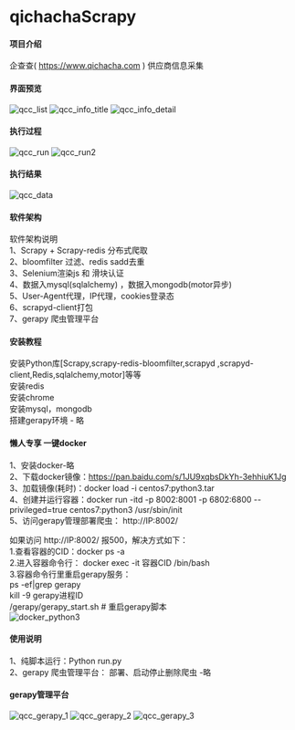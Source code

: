 # qichachaScrapy

#### 项目介绍
企查查( https://www.qichacha.com ) 供应商信息采集  

#### 界面预览
![qcc_list](https://github.com/TonyK-T/github_images/blob/master/tycAndQcc/qcc_list.png)
![qcc_info_title](https://github.com/TonyK-T/github_images/blob/master/tycAndQcc/qcc_info_title.png)
![qcc_info_detail](https://github.com/TonyK-T/github_images/blob/master/tycAndQcc/qcc_info_detail.png)

#### 执行过程
![qcc_run](https://github.com/TonyK-T/github_images/blob/master/tycAndQcc/qcc_run.png)
![qcc_run2](https://github.com/TonyK-T/github_images/blob/master/tycAndQcc/qcc_run2.png)

#### 执行结果
![qcc_data](https://github.com/TonyK-T/github_images/blob/master/tycAndQcc/qcc_data.png)

#### 软件架构
软件架构说明  
1、Scrapy + Scrapy-redis 分布式爬取  
2、bloomfilter 过滤、redis sadd去重  
3、Selenium渲染js 和 滑块认证  
4、数据入mysql(sqlalchemy) ，数据入mongodb(motor异步)  
5、User-Agent代理，IP代理，cookies登录态  
6、scrapyd-client打包  
7、gerapy 爬虫管理平台  

#### 安装教程
安装Python库[Scrapy,scrapy-redis-bloomfilter,scrapyd ,scrapyd-client,Redis,sqlalchemy,motor]等等  
安装redis  
安装chrome  
安装mysql，mongodb  
搭建gerapy环境 - 略  

#### 懒人专享 一键docker
1、安装docker-略  
2、下载docker镜像：https://pan.baidu.com/s/1JU9xqbsDkYh-3ehhiuK1Jg  
3、加载镜像(耗时)：docker load -i  centos7:python3.tar    
4、创建并运行容器：docker  run -itd -p 8002:8001 -p 6802:6800  --privileged=true  centos7:python3  /usr/sbin/init  
5、访问gerapy管理部署爬虫： http://IP:8002/    

如果访问 http://IP:8002/ 报500，解决方式如下：  
  1.查看容器的CID：docker ps -a  
  2.进入容器命令行： docker exec -it  容器CID /bin/bash  
  3.容器命令行里重启gerapy服务：  
      ps -ef|grep gerapy   
      kill -9 gerapy进程ID  
      /gerapy/gerapy_start.sh    # 重启gerapy脚本    
 ![docker_python3](https://github.com/TonyK-T/github_images/blob/master/docker/docker_Python3.png)
 
#### 使用说明
1、纯脚本运行：Python run.py  
2、gerapy 爬虫管理平台： 部署、启动停止删除爬虫 -略  

#### gerapy管理平台
![qcc_gerapy_1](https://github.com/TonyK-T/github_images/blob/master/tycAndQcc/qcc_gerapy_1.png)
![qcc_gerapy_2](https://github.com/TonyK-T/github_images/blob/master/tycAndQcc/qcc_gerapy_2.png)
![qcc_gerapy_3](https://github.com/TonyK-T/github_images/blob/master/tycAndQcc/qcc_gerapy_3.png)

